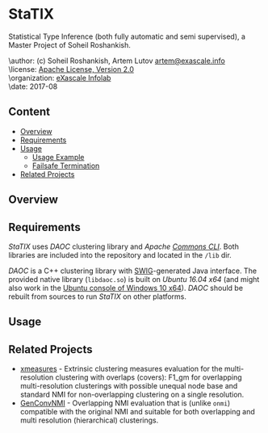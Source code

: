 # StaTIX
Statistical Type Inference (both fully automatic and semi supervised), a Master Project of Soheil Roshankish.

\author: (c) Soheil Roshankish, Artem Lutov <artem@exascale.info>  
\license:  [Apache License, Version 2.0](https://www.apache.org/licenses/LICENSE-2.0)  
\organization: [eXascale Infolab](http://exascale.info/)  
\date: 2017-08

## Content
- [Overview](#overview)
- [Requirements](#requirements)
- [Usage](#usage)
	- [Usage Example](#usage-example)
	- [Failsafe Termination](#failsafe-termination)
- [Related Projects](#related-projects)

## Overview

## Requirements
*StaTIX* uses *DAOC* clustering library and *Apache [Commons CLI](https://commons.apache.org/proper/commons-cli/)*. Both libraries are included into the repository and located in the `/lib` dir.

*DAOC* is a C++ clustering library with [SWIG](http://www.swig.org/)-generated Java interface. The provided native library (`libdaoc.so`) is built on *Ubuntu 16.04 x64* (and might also work in the [Ubuntu console of Windows 10 x64](https://www.windowscentral.com/how-install-bash-shell-command-line-windows-10)). *DAOC* should be rebuilt from sources to run *StaTIX* on other platforms.

## Usage

## Related Projects
- [xmeasures](https://github.com/eXascaleInfolab/xmeasures)  - Extrinsic clustering measures evaluation for the multi-resolution clustering with overlaps (covers): F1_gm for overlapping multi-resolution clusterings with possible unequal node base and standard NMI for non-overlapping clustering on a single resolution.
- [GenConvNMI](https://github.com/eXascaleInfolab/GenConvNMI) - Overlapping NMI evaluation that is (unlike `onmi`) compatible with the original NMI and suitable for both overlapping and multi resolution (hierarchical) clusterings.
